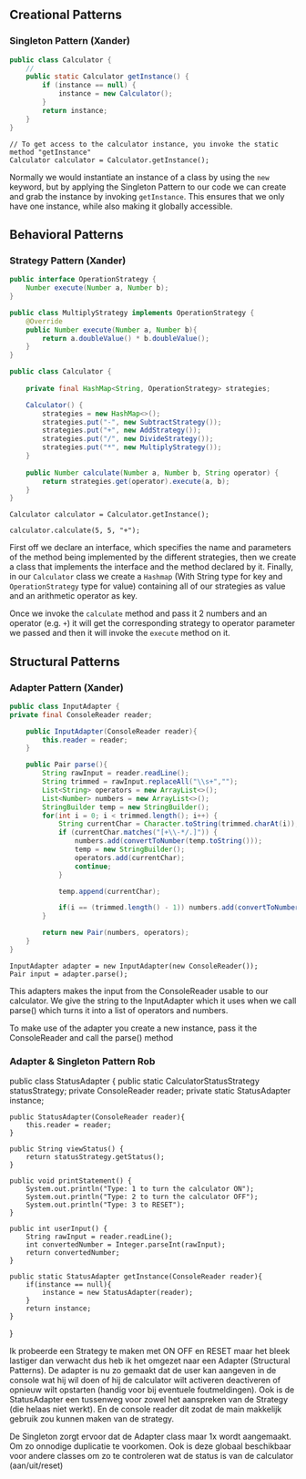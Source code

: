 ## Creational Patterns

### Singleton Pattern (Xander)

```java
public class Calculator {
    //
    public static Calculator getInstance() {
        if (instance == null) {
            instance = new Calculator();
        }
        return instance;
    }
}
```
```
// To get access to the calculator instance, you invoke the static method "getInstance"
Calculator calculator = Calculator.getInstance();
```

Normally we would instantiate an instance of a class by using the `new` keyword, but by applying the Singleton Pattern to our code we can create and grab the instance by invoking `getInstance`. This ensures that we only have one instance, while also making it globally accessible. 

## Behavioral Patterns

### Strategy Pattern (Xander)

```java
public interface OperationStrategy {
    Number execute(Number a, Number b);
}

public class MultiplyStrategy implements OperationStrategy {
    @Override
    public Number execute(Number a, Number b){
        return a.doubleValue() * b.doubleValue();
    }
}

public class Calculator {
    
    private final HashMap<String, OperationStrategy> strategies;

    Calculator() {
        strategies = new HashMap<>();
        strategies.put("-", new SubtractStrategy());
        strategies.put("+", new AddStrategy());
        strategies.put("/", new DivideStrategy());
        strategies.put("*", new MultiplyStrategy());
    }
    
    public Number calculate(Number a, Number b, String operator) {
        return strategies.get(operator).execute(a, b);
    }
}
```
```
Calculator calculator = Calculator.getInstance();

calculator.calculate(5, 5, "+");
```
First off we declare an interface, which specifies the name and parameters of the method being implemented by the different strategies, then we create a class that implements the interface and the method declared by it. Finally, in our `Calculator` class we create a `Hashmap` (With String type for key and `OperationStrategy` type for value) containing all of our strategies as value and an arithmetic operator as key.

Once we invoke the `calculate` method and pass it 2 numbers and an operator (e.g. `+`) it will get the corresponding strategy to operator parameter we passed and then it will invoke the `execute` method on it.

## Structural Patterns

### Adapter Pattern (Xander)

```java
public class InputAdapter {
private final ConsoleReader reader;

    public InputAdapter(ConsoleReader reader){
        this.reader = reader;
    }

    public Pair parse(){
        String rawInput = reader.readLine();
        String trimmed = rawInput.replaceAll("\\s+","");
        List<String> operators = new ArrayList<>();
        List<Number> numbers = new ArrayList<>();
        StringBuilder temp = new StringBuilder();
        for(int i = 0; i < trimmed.length(); i++) {
            String currentChar = Character.toString(trimmed.charAt(i));
            if (currentChar.matches("[+\\-*/.]")) {
                numbers.add(convertToNumber(temp.toString()));
                temp = new StringBuilder();
                operators.add(currentChar);
                continue;
            }

            temp.append(currentChar);

            if(i == (trimmed.length() - 1)) numbers.add(convertToNumber(temp.toString()));
        }

        return new Pair(numbers, operators);
    }
}
```
```
InputAdapter adapter = new InputAdapter(new ConsoleReader());
Pair input = adapter.parse();
```

This adapters makes the input from the ConsoleReader usable to our calculator. We give the string to the InputAdapter which it uses when we call parse() which turns it into a list of operators and numbers.

To make use of the adapter you create a new instance, pass it the ConsoleReader and call the parse() method



### Adapter & Singleton Pattern Rob

public class StatusAdapter {
public static CalculatorStatusStrategy statusStrategy;
private ConsoleReader reader;
private static StatusAdapter instance;

    public StatusAdapter(ConsoleReader reader){
        this.reader = reader;
    }

    public String viewStatus() {
        return statusStrategy.getStatus();
    }

    public void printStatement() {
        System.out.println("Type: 1 to turn the calculator ON");
        System.out.println("Type: 2 to turn the calculator OFF");
        System.out.println("Type: 3 to RESET");
    }

    public int userInput() {
        String rawInput = reader.readLine();
        int convertedNumber = Integer.parseInt(rawInput);
        return convertedNumber;
    }

    public static StatusAdapter getInstance(ConsoleReader reader){
        if(instance == null){
            instance = new StatusAdapter(reader);
        }
        return instance;
    }

}

Ik probeerde een Strategy te maken met ON OFF en RESET maar het bleek lastiger dan verwacht
dus heb ik het omgezet naar een Adapter (Structural Patterns). De adapter is nu zo gemaakt 
dat de user kan aangeven in de console wat hij wil doen of hij de calculator wilt activeren
deactiveren of opnieuw wilt opstarten (handig voor bij eventuele foutmeldingen).
Ook is de StatusAdapter een tussenweg voor zowel het aanspreken van de Strategy (die helaas niet werkt).
En de console reader dit zodat de main makkelijk gebruik zou kunnen maken van de strategy.

De Singleton zorgt ervoor dat de Adapter class maar 1x wordt aangemaakt. Om zo onnodige duplicatie te voorkomen.
Ook is deze globaal beschikbaar voor andere classes om zo te controleren wat de status is van de calculator (aan/uit/reset)

